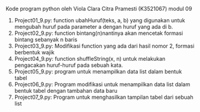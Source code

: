 Kode program python oleh Viola Clara Citra Pramesti (K3521067) modul 09

1) Project01_9.py: function ubahHuruf(teks, a, b) yang digunakan untuk mengubah huruf pada parameter a dengan huruf yang ada di b.
2) Project02_9.py: function bintang(n)nantinya akan mencetak formasi bintang sebanyak n baris
3) Project03_9.py: Modifikasi function yang ada dari hasil nomor 2, formasi berbentuk wajik
4) Project04_9.py: function shuffleString(x, n) untuk melakukan pengacakan huruf-huruf pada sebuah kata.
5) Project05_9.py: program untuk menampilkan data list dalam bentuk tabel 
6) Project06_9.py: Program modifikasi untuk menampilkan data list dalam bentuk tabel dengan tambahan data baru 
7) Project07_9.py: Program untuk menghasilkan tampilan tabel dari sebuah list